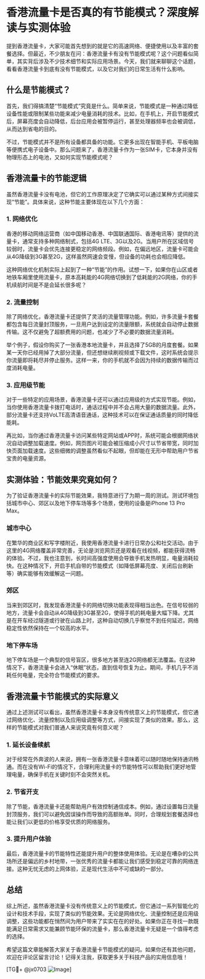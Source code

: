 # 香港流量卡是否真的有节能模式？深度解读与实测体验

提到香港流量卡，大家可能首先想到的就是它的高速网络、便捷使用以及丰富的套餐选择。但最近，不少朋友在问：香港流量卡有没有节能模式呢？这个问题看似简单，其实背后涉及不少技术细节和实际应用场景。今天，我们就来聊聊这个话题，看看香港流量卡到底有没有节能模式，以及它对我们的日常生活有什么影响。

## 什么是节能模式？

首先，我们得搞清楚“节能模式”究竟是什么。简单来说，节能模式是一种通过降低设备性能或限制某些功能来减少电量消耗的技术。比如，在手机上，开启节能模式后，屏幕亮度会自动降低，后台应用会被暂停运行，甚至处理器频率也会被调低，从而达到省电的目的。

不过，节能模式并不是所有设备都具备的功能。它更多出现在智能手机、平板电脑等便携式电子设备中。那么问题来了，香港流量卡作为一张SIM卡，它本身并没有物理形态上的电池，又如何实现节能模式呢？

## 香港流量卡的节能逻辑

虽然香港流量卡没有电池，但它的工作原理决定了它确实可以通过某种方式间接实现“节能”。具体来说，这种节能主要体现在以下几个方面：

### 1. 网络优化

香港的移动网络运营商（如中国移动香港、中国联通国际、香港电讯等）提供的流量卡，通常支持多种网络制式，包括4G LTE、3G以及2G。当用户所在区域信号较弱时，流量卡会优先连接更稳定的网络频段。例如，在偏远地区，流量卡可能会从4G降级到3G甚至2G，这样虽然网速会变慢，但设备的功耗也会相应降低。

这种网络优化机制实际上起到了一种“节能”的作用。试想一下，如果你在山区或者地铁车厢里使用流量卡，原本高耗能的4G网络切换到了低耗能的2G网络，你的手机续航时间是不是会延长很多呢？

### 2. 流量控制

除了网络优化，香港流量卡还提供了灵活的流量管理功能。例如，许多流量卡套餐都包含每日流量封顶服务，一旦用户达到设定的流量限额，系统就会自动停止数据传输。这不仅避免了超额费用的问题，也减少了不必要的数据流量消耗。

举个例子，假设你购买了一张香港本地流量卡，并且选择了5GB的月度套餐。如果某一天你已经用掉了大部分流量，但还想继续刷视频或下载文件，这时系统会提示你流量即将耗尽并停止服务。这样一来，你的手机就不会因为持续的数据传输而过度消耗电量。

### 3. 应用级节能

对于一些特定的应用场景，香港流量卡还可以通过应用级的方式实现节能。例如，当你使用香港流量卡拨打电话时，通话过程中并不会占用大量的数据流量。此外，部分流量卡还支持VoLTE高清语音通话，这种技术可以在保证通话质量的同时降低能耗。

再比如，当你通过香港流量卡访问某些特定网站或APP时，系统可能会根据网络状况自动调整加载速度。例如，网页图片可能会被压缩成小尺寸以节省带宽，同时加快页面加载速度。这些细微的调整虽然看似不起眼，但却能在无形中帮助用户节省宝贵的电量资源。

## 实测体验：节能效果究竟如何？

为了验证香港流量卡的实际节能效果，我特意进行了为期一周的测试。测试环境包括城市中心、郊区以及地下停车场等多个场景，使用的设备是iPhone 13 Pro Max。

### 城市中心

在繁华的商业区和写字楼附近，我使用香港流量卡进行日常办公和社交活动。由于这里的4G网络覆盖非常完善，无论是浏览网页还是观看在线视频，都能获得流畅的体验。不过，我也注意到，长时间高强度使用会导致手机发热明显，电量消耗较快。在这种情况下，开启手机自带的节能模式（如降低屏幕亮度、关闭后台刷新等）确实能够有效缓解这一问题。

### 郊区

当来到郊区时，我发现香港流量卡的网络切换功能表现得相当出色。在信号较弱的地方，流量卡会自动从4G降级到3G甚至2G，使得手机的耗电量大幅下降。尤其是在开车经过隧道或行驶在山路上时，这种自动切换几乎察觉不到任何延迟，网络稳定性依然保持在一个较高的水平。

### 地下停车场

地下停车场是一个典型的信号盲区，很多地方甚至连2G网络都无法覆盖。在这种情况下，香港流量卡会进入“休眠”状态，直到信号恢复为止。期间，手机几乎不消耗任何电量，完全符合节能模式的要求。

## 香港流量卡节能模式的实际意义

通过上述测试可以看出，虽然香港流量卡本身没有传统意义上的节能模式，但它通过网络优化、流量控制以及应用级调整等方式，间接实现了类似的效果。那么，这样的节能模式对我们普通人来说究竟有何意义呢？

### 1. 延长设备续航

对于经常在外奔波的人来说，拥有一张香港流量卡意味着可以随时随地保持通讯畅通。而在没有Wi-Fi的情况下，合理利用流量卡的节能特性可以帮助我们更好地管理电量，确保手机在关键时刻不会突然关机。

### 2. 节省开支

除了节能，香港流量卡还能帮助用户有效控制通信成本。例如，通过设置每日流量封顶服务，我们可以避免因误操作而导致的高额账单。同时，合理规划套餐选择也能让我们以更低的价格享受优质的网络服务。

### 3. 提升用户体验

最后，香港流量卡的节能特性还能提升用户的整体使用体验。无论是在嘈杂的公共场所还是偏远的乡村地带，一张优秀的流量卡都能让我们感受到稳定可靠的网络连接。这种无忧无虑的上网体验，正是现代生活中不可或缺的一部分。

## 总结

综上所述，虽然香港流量卡没有传统意义上的节能模式，但它通过一系列智能化的设计和技术手段，实现了类似的节能效果。无论是网络优化、流量控制还是应用级调整，这些功能都在悄然间为用户带来了实实在在的好处。如果你正在寻找一款既能满足日常需求又能兼顾节能环保的流量卡，那么香港流量卡无疑是一个值得考虑的选择。

希望这篇文章能解答大家关于香港流量卡节能模式的疑问。如果你还有其他问题，欢迎在评论区留言讨论！记得关注我，获取更多关于科技产品的实用信息哦！

[TG💪+ @jx0703 ![Image](https://github.com/user-attachments/assets/dbca1d08-cadb-493c-b0ec-ad6f7a83f270)]